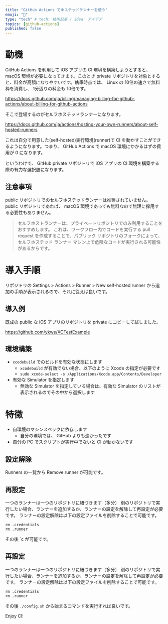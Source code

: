 ```yaml
---
title: "GitHub Actions でホステッドランナーを使う"
emoji: "🚀"
type: "tech" # tech: 技術記事 / idea: アイデア
topics: [github-actions]
published: false
---
```


# 動機

GitHub Actions を利用して iOS アプリの CI 環境を構築しようとすると、 macOS 環境が必要になってきます。このとき private リポジトリを対象とすると、料金が高額になりやすいです。執筆時点では、 Linux の 10倍の速さで無料枠を消費し、 1分辺りの料金も 10倍です。

https://docs.github.com/ja/billing/managing-billing-for-github-actions/about-billing-for-github-actions

そこで登場するのがセルフホステッドランナーになります。

https://docs.github.com/ja/actions/hosting-your-own-runners/about-self-hosted-runners

これは自分で用意した(self-hosted)実行環境(runner)で CI を動かすことができるようになります。つまり、 GitHub Actions で macOS 環境にかかるはずの費用が 0 になります。

というわけで、 GitHub private リポジトリで iOS アプリの CI 環境を構築する際の有力な選択肢になります。

## 注意事項

public リポジトリでのセルフホステッドランナーは推奨されていません。 public リポジトリであれば、 macOS 環境であっても無料なので無理に採用する必要性もありません。

> セルフホストランナーは、プライベートリポジトリでのみ利用することをおすすめします。 これは、ワークフロー内でコードを実行する pull request を作成することで、パブリック リポジトリのフォークによって、セルフホステッド ランナー マシン上で危険なコードが実行される可能性があるからです。

# 導入手順

リポジトリの Settings > Actions > Runner > New self-hosted runner から追加の手順が表示されるので、それに従えば良いです。

## 導入例

既成の public な iOS アプリのリポジトリを private にコピーして試しました。

https://github.com/ykws/XCTestExample

## 環境構築

- `xcodebuild` でのビルドを有効な状態にします
  - `xcodebuild` が有効でない場合、以下のように Xcode の指定が必要です
  - `sudo xcode-select -s /Applications/Xcode.app/Contents/Developer`
- 有効な Simulator を指定します
  - 無効な Simulator を指定している場合は、有効な Simulator のリストが表示されるのでその中から選択します

# 特徴
- 自環境のマシンスペックに依存します
  - 自分の環境では、 GitHub よりも速かったです
- 自分の PC でスクリプトが実行中でないと CI が動かないです

## 設定解除

Runners の一覧から Remove runner が可能です。

## 再設定

一つのランナーは一つのリポジトリに紐づきます（多分）
別のリポジトリで実行したい場合、ランナーを追加するか、ランナーの設定を解除して再設定が必要です。
ランナーの設定解除は以下の設定ファイルを削除することで可能です。

```
rm .credentials
rm .runner
```

その後 `c が可能です。

## 再設定

一つのランナーは一つのリポジトリに紐づきます（多分）
別のリポジトリで実行したい場合、ランナーを追加するか、ランナーの設定を解除して再設定が必要です。
ランナーの設定解除は以下の設定ファイルを削除することで可能です。

```
rm .credentials
rm .runner
```

その後 `./config.sh` から始まるコマンドを実行すれば良いです。

Enjoy CI!

